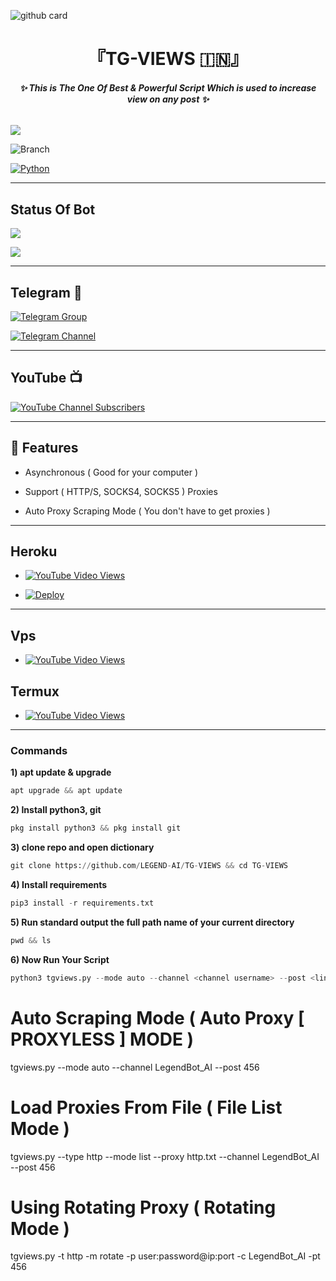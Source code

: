![github card](https://github-readme-stats.vercel.app/api/pin/?username=LEGEND-AI&repo=TG-VIEWS&theme=lite)


<h1 align="center">
<b> 『TG-VIEWS 🇮🇳』 </b>
</h1>

<h6 align="center">
  <b>✨ This is The One Of Best & Powerful Script Which is used to increase view on any post ✨</b>
</h6>


![](https://img.shields.io/badge/TgViews→V1.0-blue)

![Branch](https://img.shields.io/badge/Branch-main-white?&style=social&logo=github)

[![Python](https://img.shields.io/badge/Python-3.10.5-blue)](https://www.python.org/)

-------

## Status Of Bot 
<p align="left">
<a href="https://github.cm/LEGEND-AI/TG-VIEWS/network/members"><img src="https://img.shields.io/github/forks/LEGEND-AI/TG-VIEWS?label=Forks&logoColor=Black&style=social"></a><p align="left"><a href="https://github.com/LEGEND-AI/TG-VIEWS/stargazers"><img src="https://img.shields.io/github/stars/LEGEND-AI/TG-VIEWS?logoColor=Blue&style=social"></a><p align="left"><a href="https://github.com/LEGEND-AI/TG-VIEWS"></a><p align="left"><a href="https://github.com/LEGEND-AI/TG-VIEWS?"></a>
  
-------

## Telegram 🏪

[![Telegram Group](https://img.shields.io/badge/Telegram-Group-brightgreen)](https://t.me/LegendBot_OP)

[![Telegram Channel](https://img.shields.io/badge/Telegram-Channel-brightgreen)](https://t.me/LegendBot_AI)
 
-------

## YouTube 📺

[![YouTube Channel Subscribers](https://img.shields.io/youtube/channel/subscribers/UCgv4QgLLpyHVWtBiTpr5srg?label=TeamLegend&style=social)](https://youtube.com/@TeamLegendBot)

------

## 📄 <a name=" Features "></a>Features

- Asynchronous ( Good for your computer )

- Support ( HTTP/S, SOCKS4, SOCKS5 ) Proxies

- Auto Proxy Scraping Mode ( You don't have to get proxies )

-------
## Heroku

- [![YouTube Video Views](https://img.shields.io/youtube/views/1pLXf9jG8e4?label=Deploy+•+Heroku+•&style=social)](https://youtu.be/1pLXf9jG8e4)

- [![Deploy](https://www.herokucdn.com/deploy/button.svg)](https://heroku.com/deploy)

-------

## Vps 

- [![YouTube Video Views](https://img.shields.io/youtube/views/CH_KO1wim2o?label=Vps+•+Deployment+•&style=social)](https://youtu.be/CH_KO1wim2o)

## Termux 

- [![YouTube Video Views](https://img.shields.io/youtube/views/PmIPM8ZyQKQ?label=Tutorial+•+Termux+•&style=social)](https://youtu.be/PmIPM8ZyQKQ)

----

<h3>Commands</h3>

<b>1) apt update & upgrade</b>

```python
apt upgrade && apt update 
```

<b>2) Install python3, git </b>

```python
pkg install python3 && pkg install git
```

<b>3) clone repo and open dictionary </b>

```python
git clone https://github.com/LEGEND-AI/TG-VIEWS && cd TG-VIEWS
```

<b>4) Install requirements </b>

```python
pip3 install -r requirements.txt
```


<b>5) Run standard output the full path name of your current directory </b>

```python
pwd && ls
```

<b>6) Now Run Your Script </b>
```python
python3 tgviews.py --mode auto --channel <channel username> --post <link number>
```



# Auto Scraping Mode ( Auto Proxy [ PROXYLESS ] MODE )
tgviews.py --mode auto --channel LegendBot_AI --post 456

# Load Proxies From File ( File List Mode )
tgviews.py --type http --mode list --proxy http.txt --channel LegendBot_AI --post 456

# Using Rotating Proxy ( Rotating Mode )
tgviews.py -t http -m rotate -p user:password@ip:port -c LegendBot_AI -pt 456





